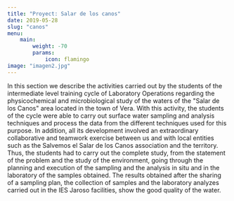 ```yaml
---
title: "Proyect: Salar de los canos"
date: 2019-05-28
slug: "canos"
menu:
    main:
        weight: -70
        params: 
            icon: flamingo
image: "imagen2.jpg"
---
```


In this section we describe the activities carried out by the students of the intermediate level training cycle of Laboratory Operations regarding the physicochemical and microbiological study of the waters of the "Salar de los Canos" area located in the town of Vera. With this activity, the students of the cycle were able to carry out surface water sampling and analysis techniques and process the data from the different techniques used for this purpose. In addition, all its development involved an extraordinary collaborative and teamwork exercise between us and with local entities such as the Salvemos el Salar de los Canos association and the territory. Thus, the students had to carry out the complete study, from the statement of the problem and the study of the environment, going through the planning and execution of the sampling and the analysis in situ and in the laboratory of the samples obtained. The results obtained after the sharing of a sampling plan, the collection of samples and the laboratory analyzes carried out in the IES Jaroso facilities, show the good quality of the water.  
